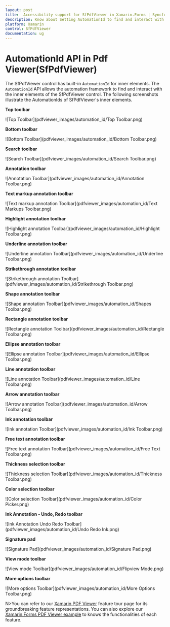 ```yaml
---
layout: post
title:  Accessibility support for SfPdfViewer in Xamarin.Forms | Syncfusion
description: Know about Setting AutomationId to find and interact with inner elements in Xamarin.Forms Pdf Viewer(SfPdfViewer).
platform: Xamarin
control: SfPdfViewer
documentation: ug
---
```


# AutomationId API in Pdf Viewer(SfPdfViewer)

The SfPdfViewer control has built-in `AutomationId` for inner elements. The `AutomationId` API allows the automation framework to find and interact with the inner elements of the SfPdfViewer control. The following screenshots illustrate the AutomationIds of SfPdfViewer's inner elements. 

**Top toolbar**

![Top Toolbar](pdfviewer_images/automation_id/Top Toolbar.png)

**Bottom toolbar**

![Bottom Toolbar](pdfviewer_images/automation_id/Bottom Toolbar.png)

**Search toolbar**

![Search Toolbar](pdfviewer_images/automation_id/Search Toolbar.png)

**Annotation toolbar**

![Annotation Toolbar](pdfviewer_images/automation_id/Annotation Toolbar.png)

**Text markup annotation toolbar**

![Text markup annotation Toolbar](pdfviewer_images/automation_id/Text Markups Toolbar.png)

**Highlight annotation toolbar**

![Highlight annotation Toolbar](pdfviewer_images/automation_id/Highlight Toolbar.png)

**Underline annotation toolbar**

![Underline annotation Toolbar](pdfviewer_images/automation_id/Underline Toolbar.png)

**Strikethrough annotation toolbar**

![Strikethrough annotation Toolbar](pdfviewer_images/automation_id/Strikethrough Toolbar.png)

**Shape annotation toolbar**

![Shape annotation Toolbar](pdfviewer_images/automation_id/Shapes Toolbar.png)

**Rectangle annotation toolbar**

![Rectangle annotation Toolbar](pdfviewer_images/automation_id/Rectangle Toolbar.png)

**Ellipse annotation toolbar**

![Ellipse annotation Toolbar](pdfviewer_images/automation_id/Ellipse Toolbar.png)

**Line annotation toolbar**

![Line annotation Toolbar](pdfviewer_images/automation_id/Line Toolbar.png)

**Arrow annotation toolbar**

![Arrow annotation Toolbar](pdfviewer_images/automation_id/Arrow Toolbar.png)

**Ink annotation toolbar**

![Ink annotation Toolbar](pdfviewer_images/automation_id/Ink Toolbar.png)

**Free text annotation toolbar**

![Free text annotation Toolbar](pdfviewer_images/automation_id/Free Text Toolbar.png)

**Thickness selection toolbar**

![Thickness selection Toolbar](pdfviewer_images/automation_id/Thickness Toolbar.png)

**Color selection toolbar**

![Color selection Toolbar](pdfviewer_images/automation_id/Color Picker.png)

**Ink Annotation - Undo, Redo toolbar**

![Ink Annotation Undo Redo Toolbar](pdfviewer_images/automation_id/Undo Redo Ink.png)

**Signature pad**

![Signature Pad](pdfviewer_images/automation_id/Signature Pad.png)

**View mode toolbar**

![View mode Toolbar](pdfviewer_images/automation_id/Flipview Mode.png)

**More options toolbar**

![More options Toolbar](pdfviewer_images/automation_id/More Options Toolbar.png)

N>You can refer to our [Xamarin PDF Viewer](https://www.syncfusion.com/xamarin-ui-controls/xamarin-pdf-viewer) feature tour page for its groundbreaking feature representations. You can also explore our [Xamarin.Forms PDF Viewer example](https://github.com/syncfusion/xamarin-demos/tree/master/Forms/PdfViewer) to knows the functionalities of each feature.